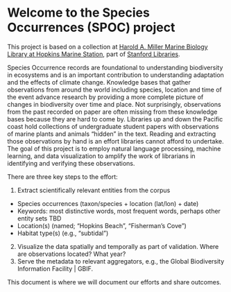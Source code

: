 Welcome to the Species Occurrences (SPOC) project
==============================================

This project is based on a collection at [Harold A. Miller Marine Biology Library at Hopkins Marine Station](https://library.stanford.edu/hopkins), part of [Stanford Libraries](https://library.stanford.edu). 

Species Occurrence records are foundational to understanding biodiversity in ecosystems and is an important contribution to understanding adaptation and the effects of climate change. Knowledge bases that gather observations from around the world including species, location and time of the event advance research by providing a more complete picture of changes in biodiversity over time and place. Not surprisingly, observations from the past recorded on paper are often missing from these knowledge bases because they are hard to come by. Libraries up and down the Pacific coast hold collections of undergraduate student papers with observations of marine plants and animals “hidden” in the text. Reading and extracting those observations by hand is an effort libraries cannot afford to undertake. The goal of this project is to employ natural language processing, machine learning, and data visualization to amplify the work of librarians in identifying and verifying these observations. 

There are three key steps to the effort:
1. Extract scientifically relevant entities from the corpus
  - Species occurrences (taxon/species + location (lat/lon) + date)
  - Keywords: most distinctive words, most frequent words, perhaps other entity sets TBD
  - Location(s) (named; “Hopkins Beach”, “Fisherman’s Cove”)
  - Habitat type(s) (e.g., “subtidal”)
2. Visualize the data spatially and temporally as part of validation. Where are observations located? What year? 
3. Serve the metadata to relevant aggregators, e.g., the Global Biodiversity Information Facility | GBIF. 

This document is where we will document our efforts and share outcomes. 
